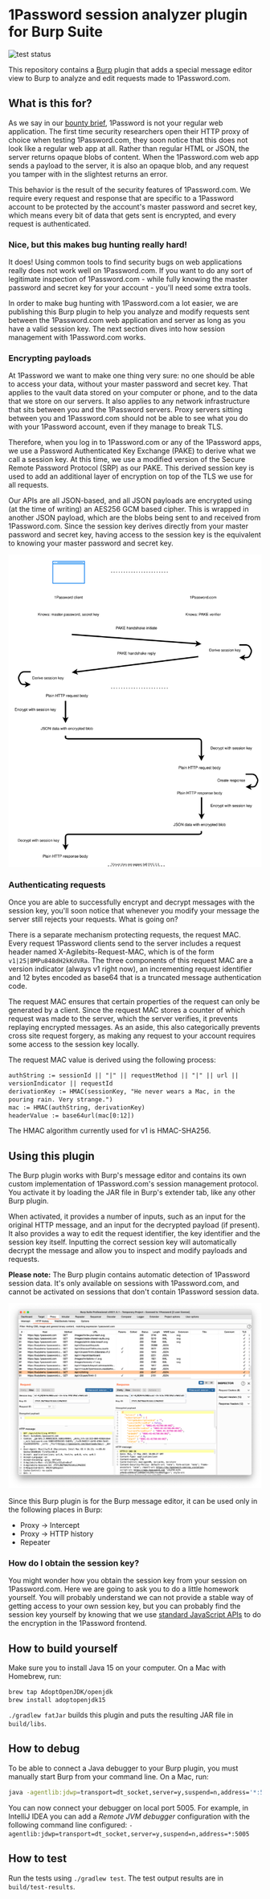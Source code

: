 # 1Password session analyzer plugin for Burp Suite

![test status](https://github.com/1Password/burp-1password-session-analyzer/actions/workflows/test.yml/badge.svg
)

This repository contains a [Burp](https://portswigger.net/burp) plugin that adds a special message editor view to Burp to analyze and edit requests made to 1Password.com.

## What is this for?

As we say in our [bounty brief](https://bugcrowd.com/agilebits), 1Password is not your regular web application. The first time security researchers open their HTTP proxy of choice when testing 1Password.com, they soon notice that this does not look like a regular web app at all. Rather than regular HTML or JSON, the server returns opaque blobs of content. When the 1Password.com web app sends a payload to the server, it is also an opaque blob, and any request you tamper with in the slightest returns an error.

This behavior is the result of the security features of 1Password.com. We require every request and response that are specific to a 1Password account to be protected by the account's master password and secret key, which means every bit of data that gets sent is encrypted, and every request is authenticated.

### Nice, but this makes bug hunting really hard!
It does! Using common tools to find security bugs on web applications really does not work well on 1Password.com. If you want to do any sort of legitimate inspection of 1Password.com - while fully knowing the master password and secret key for your account - you'll need some extra tools.

In order to make bug hunting with 1Password.com a lot easier, we are publishing this Burp plugin to help you analyze and modify requests sent between the 1Password.com web application and server as long as you have a valid session key. The next section dives into how session management with 1Password.com works.

### Encrypting payloads
At 1Password we want to make one thing very sure: no one should be able to access your data, without your master password and secret key. That applies to the vault data stored on your computer or phone, and to the data that we store on our servers. It also applies to any network infrastructure that sits between you and the 1Password servers. Proxy servers sitting between you and 1Password.com should not be able to see what you do with your 1Password account, even if they manage to break TLS.

Therefore, when you log in to 1Password.com or any of the 1Password apps, we use a Password Authenticated Key Exchange (PAKE) to derive what we call a session key. At this time, we use a modified version of the Secure Remote Password Protocol (SRP) as our PAKE. This derived session key is used to add an additional layer of encryption on top of the TLS we use for all requests.

Our APIs are all JSON-based, and all JSON payloads are encrypted using (at the time of writing) an AES256 GCM based cipher. This is wrapped in another JSON payload, which are the blobs being sent to and received from 1Password.com. Since the session key derives directly from your master password and secret key, having access to the session key is the equivalent to knowing your master password and secret key.

![Session management overview](docs/images/session_management.svg)

### Authenticating requests
Once you are able to successfully encrypt and decrypt messages with the session key, you'll soon notice that whenever you modify your message the server still rejects your requests. What is going on?

There is a separate mechanism protecting requests, the request MAC. Every request 1Password clients send to the server includes a request header named X-Agilebits-Request-MAC, which is of the form `v1|25|8MPu848dH2kKdVRa`. The three components of this request MAC are a version indicator (always v1 right now), an incrementing request identifier and 12 bytes encoded as base64 that is a truncated message authentication code.

The request MAC ensures that certain properties of the request can only be generated by a client. Since the request MAC stores a counter of which request was made to the server, which the server verifies, it prevents replaying encrypted messages. As an aside, this also categorically prevents cross site request forgery, as making any request to your account requires some access to the session key locally.

The request MAC value is derived using the following process:
```
authString := sessionId || "|" || requestMethod || "|" || url || versionIndicator || requestId
derivationKey := HMAC(sessionKey, "He never wears a Mac, in the pouring rain. Very strange.")
mac := HMAC(authString, derivationKey)
headerValue := base64url(mac[0:12])
```
The HMAC algorithm currently used for v1 is HMAC-SHA256.

## Using this plugin

The Burp plugin works with Burp's message editor and contains its own custom implementation of 1Password.com's session management protocol. You activate it by loading the JAR file in Burp's extender tab, like any other Burp plugin.

When activated, it provides a number of inputs, such as an input for the original HTTP message, and an input for the decrypted payload (if present). It also provides a way to edit the request identifier, the key identifier and the session key itself. Inputting the correct session key will automatically decrypt the message and allow you to inspect and modify payloads and requests.

**Please note:** The Burp plugin contains automatic detection of 1Password session data. It's only available on sessions with 1Password.com, and cannot be activated on sessions that don't contain 1Password session data.

![Example screenshot of the plugin](docs/images/example_screenshot.png)

Since this Burp plugin is for the Burp message editor, it can be used only in the following places in Burp:

* Proxy -> Intercept
* Proxy -> HTTP history
* Repeater

### How do I obtain the session key?
You might wonder how you obtain the session key from your session on 1Password.com. Here we are going to ask you to do a little homework yourself. You will probably understand we can not provide a stable way of getting access to your own session key, but you can probably find the session key yourself by knowing that we use [standard JavaScript APIs](https://developer.mozilla.org/en-US/docs/Web/API/SubtleCrypto) to do the encryption in the 1Password frontend.

## How to build yourself

Make sure you to install Java 15 on your computer. On a Mac with Homebrew, run:
```shell
brew tap AdoptOpenJDK/openjdk
brew install adoptopenjdk15
```

`./gradlew fatJar` builds this plugin and puts the resulting JAR file in `build/libs`.

## How to debug
To be able to connect a Java debugger to your Burp plugin, you must manually start Burp from your command line. On a Mac, run:

```sh
java -agentlib:jdwp=transport=dt_socket,server=y,suspend=n,address='*:5005' -jar /Applications/Burp\ Suite\ Community\ Edition.app/Contents/java/app/burpsuite_community.jar
```

You can now connect your debugger on local port 5005. For example, in IntelliJ IDEA you can add a _Remote JVM debugger_ configuration with the following command line configured: `-agentlib:jdwp=transport=dt_socket,server=y,suspend=n,address=*:5005`

## How to test
Run the tests using `./gradlew test`. The test output results are in `build/test-results`.